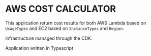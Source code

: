 # AWS COST CALCULATOR

This application return cost results for both AWS Lambda based on `UsageTypes` and EC2 based on `InstanceTypes` and `Region`.

Infrastructure managed through the CDK.

Application written in Typescript
